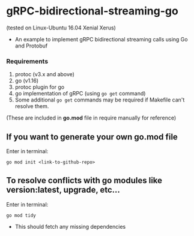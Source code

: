 # gRPC-bidirectional-streaming-go 
(tested on Linux-Ubuntu 16.04 Xenial Xerus)

* An example to implement gRPC bidirectional streaming calls using Go and Protobuf

### Requirements
1. protoc (v3.x and above)
2. go (v1.16)
3. protoc plugin for go
4. go implementation of gRPC (using ```go get``` command)
5. Some additional ```go get``` commands may be required if Makefile can't resolve them.

(These are included in **go.mod** file in require manually for reference)

## If you want to generate your own go.mod file

Enter in terminal:

```terminal
go mod init <link-to-github-repo>
```

## To resolve conflicts with go modules like version:latest, upgrade, etc...

Enter in terminal:

```terminal
go mod tidy
```

* This should fetch any missing dependencies

